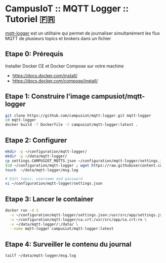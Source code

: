 # CampusIoT :: MQTT Logger :: Tutoriel :fr:
[mqtt-logger](https://github.com/campusiot/mqtt-logger) est un utilitaire qui permet de journaliser simultanément les flux MQTT de plusieurs topics et brokers dans un fichier

## Etape 0: Prérequis
Installer Docker CE et Docker Compose sur votre machine
* https://docs.docker.com/install/
* https://docs.docker.com/compose/install/

## Etape 1: Construire l'image campusiot/mqtt-logger
```bash
git clone https://github.com/campusiot/mqtt-logger.git mqtt-logger
cd mqtt-logger
docker build -f Dockerfile -t campusiot/mqtt-logger:latest .
```

## Etape 2: Configurer
```bash
mkdir -p ~/configuration/mqtt-logger/
mkdir -p ~/data/mqtt-logger/
cp settings.CAMPUSIOT_MQTTS.json ~/configuration/mqtt-logger/settings.json
(cd ~/configuration/mqtt-logger ; wget https://raw.githubusercontent.com/CampusIoT/campusiot-certs/master/mqtt/ca.crt)
touch  ~/data/mqtt-logger/msg.log

# Edit topic, username and password
vi ~/configuration/mqtt-logger/settings.json
```

## Etape 3: Lancer le container
```bash
docker run -d \
  -v ~/configuration/mqtt-logger/settings.json:/usr/src/app/settings.json:ro \
  -v ~/configuration/mqtt-logger/ca.crt:/usr/src/app/ca.crt:ro \
  -v ~/data/mqtt-logger/:/data/ \
  --name mqtt-logger campusiot/mqtt-logger:latest
```

## Etape 4: Surveiller le contenu du journal
```bash
tailf ~/data/mqtt-logger/msg.log
```
